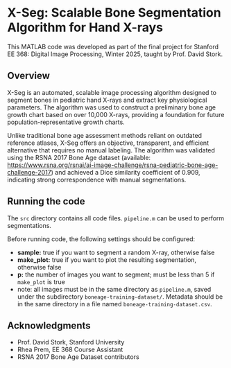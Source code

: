 # X-Seg: Scalable Bone Segmentation Algorithm for Hand X-rays

This MATLAB code was developed as part of the final project for Stanford EE 368: Digital Image Processing, Winter 2025, taught by Prof. David Stork.

## Overview

X-Seg is an automated, scalable image processing algorithm designed to segment bones in pediatric hand X-rays and extract key physiological parameters. The algorithm was used to construct a preliminary bone age growth chart based on over 10,000 X-rays, providing a foundation for future population-representative growth charts.

Unlike traditional bone age assessment methods reliant on outdated reference atlases, X-Seg offers an objective, transparent, and efficient alternative that requires no manual labeling. The algorithm was validated using the RSNA 2017 Bone Age dataset (available: https://www.rsna.org/rsnai/ai-image-challenge/rsna-pediatric-bone-age-challenge-2017) and achieved a Dice similarity coefficient of 0.909, indicating strong correspondence with manual segmentations.

## Running the code

The `src` directory contains all code files. `pipeline.m` can be used to perform segmentations.

Before running code, the following settings should be configured:
- **sample:** true if you want to segment a random X-ray, otherwise false
- **make_plot:** true if you want to plot the resulting segmentation, otherwise false
- **p:** the number of images you want to segment; must be less than 5 if `make_plot` is true
- note: all images must be in the same directory as `pipeline.m`, saved under the subdirectory `boneage-training-dataset/`. Metadata should be in the same directory in a file named `boneage-training-dataset.csv`.

## Acknowledgments

- Prof. David Stork, Stanford University
- Rhea Prem, EE 368 Course Assistant
- RSNA 2017 Bone Age Dataset contributors

